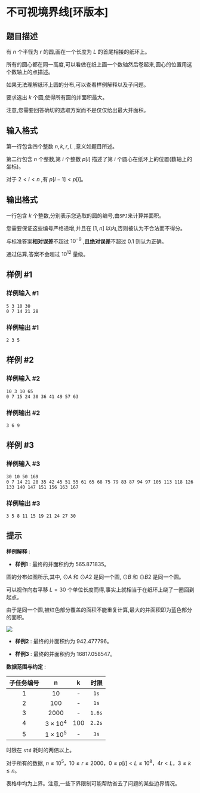 # 不可视境界线[环版本]

## 题目描述

有 $n$ 个半径为 $r$ 的圆,画在一个长度为 $L$ 的首尾相接的纸环上。

所有的圆心都在同一高度,可以看做在纸上画一个数轴然后卷起来,圆心的位置用这个数轴上的点描述。

如果无法理解纸环上圆的分布,可以查看样例解释以及子问题。

要求选出 $k$ 个圆,使得所有圆的并面积最大。

注意,您需要回答确切的选取方案而不是仅仅给出最大并面积。

## 输入格式

第一行包含四个整数 $n,k,r,L$ ,意义如题目所述。

第二行包含 $n$ 个整数,第 $i$ 个整数 $p[i]$ 描述了第 $i$ 个圆心在纸环上的位置(数轴上的坐标)。

对于 $2<i<n$ ,有 $p[i-1]<p[i]$。

## 输出格式

一行包含 $k$ 个整数,分别表示您选取的圆的编号,由`SPJ`来计算并面积。

您需要保证这些编号严格递增,并且在 $[1,n]$ 以内,否则被认为不合法而不得分。

与标准答案**相对误差**不超过 $10^{-9}$ ,**且绝对误差**不超过 $0.1$ 则认为正确。

通过估算,答案不会超过 $10^{12}$ 量级。

## 样例 #1

### 样例输入 #1
```
5 3 10 30
0 7 14 21 28
```

### 样例输出 #1

```
2 3 5
```

## 样例 #2

### 样例输入 #2
```
10 3 10 65
0 7 15 24 30 36 41 49 57 63
```

### 样例输出 #2

```
3 6 9
```

## 样例 #3

### 样例输入 #3
```
30 10 50 169
0 7 14 21 28 35 42 45 51 55 61 65 68 75 79 83 87 94 97 105 113 118 126 133 140 147 151 156 163 167
```

### 样例输出 #3

```
3 5 8 11 15 19 21 24 27 30
```

## 提示

**样例解释** : 

- **样例1** : 最终的并面积约为 $565.871835$。

圆的分布如图所示,其中, $⊙A$ 和 $⊙A2$ 是同一个圆, $⊙B$ 和 $⊙B2$ 是同一个圆。

可以视作向右平移 $L=30$ 个单位长度而得,事实上就相当于在纸环上绕了一圈回到起点。

由于是同一个圆,被红色部分覆盖的面积不能重复计算,最大的并面积即为蓝色部分的面积。

![](https://cdn.luogu.com.cn/upload/image_hosting/g2dk0sqv.png)

- **样例2** : 最终的并面积约为 $942.477796$。

- **样例3** : 最终的并面积约为 $16817.058547$。

**数据范围与约定** :

| 子任务编号 | n | k | 时限 |
| :--: | :--: | :--: | :--: |
| 1 | $10$ | - | $\texttt{1s}$ |
| 2 | $100$ | - | $\texttt{1s}$ |
| 3 | $2000$ | - | $\texttt{1.6s}$ |
| 4 | $3\times 10^4$ | $100$ | $\texttt{2.2s}$ |
| 5 | $1\times 10^5$ | - | $\texttt{3s}$ |

时限在 `std` 耗时的两倍以上。

对于所有的数据, $n\leq 10^5$，$10\leq r\leq 2000$，$0\leq p[i]< L\leq 10^8$，$4r<L$，$3\leq k \leq n$。

表格中均为上界。注意,一些下界限制可能帮助省去了问题的某些边界情况。
